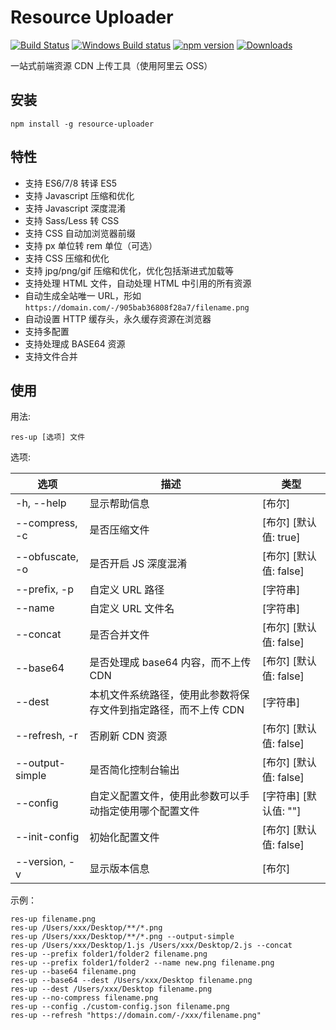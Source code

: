 Resource Uploader
===============================

[![Build Status](https://circleci.com/gh/hex-ci/resource-uploader/tree/master.svg?style=shield)](https://circleci.com/gh/hex-ci/resource-uploader/tree/master) [![Windows Build status](https://ci.appveyor.com/api/projects/status/rtsoxi1ek6atyxfb?svg=true)](https://ci.appveyor.com/project/hex-ci/resource-uploader) [![npm version](https://badgen.net/npm/v/resource-uploader)](https://www.npmjs.com/package/resource-uploader) [![Downloads](https://badgen.net/npm/dt/resource-uploader)](https://www.npmjs.com/package/resource-uploader)

一站式前端资源 CDN 上传工具（使用阿里云 OSS）

## 安装

```
npm install -g resource-uploader
```

## 特性

* 支持 ES6/7/8 转译 ES5
* 支持 Javascript 压缩和优化
* 支持 Javascript 深度混淆
* 支持 Sass/Less 转 CSS
* 支持 CSS 自动加浏览器前缀
* 支持 px 单位转 rem 单位（可选）
* 支持 CSS 压缩和优化
* 支持 jpg/png/gif 压缩和优化，优化包括渐进式加载等
* 支持处理 HTML 文件，自动处理 HTML 中引用的所有资源
* 自动生成全站唯一 URL，形如 `https://domain.com/-/905bab36808f28a7/filename.png`
* 自动设置 HTTP 缓存头，永久缓存资源在浏览器
* 支持多配置
* 支持处理成 BASE64 资源
* 支持文件合并

## 使用

用法:

```
res-up [选项] 文件
```

选项:

| 选项            | 描述                                                           | 类型                   |
|-----------------|----------------------------------------------------------------|------------------------|
| -h, --help      | 显示帮助信息                                                   | [布尔]                 |
| --compress, -c  | 是否压缩文件                                                   | [布尔] [默认值: true]  |
| --obfuscate, -o | 是否开启 JS 深度混淆                                           | [布尔] [默认值: false] |
| --prefix, -p    | 自定义 URL 路径                                                | [字符串]               |
| --name          | 自定义 URL 文件名                                              | [字符串]               |
| --concat        | 是否合并文件                                                   | [布尔] [默认值: false] |
| --base64        | 是否处理成 base64 内容，而不上传 CDN                           | [布尔] [默认值: false] |
| --dest          | 本机文件系统路径，使用此参数将保存文件到指定路径，而不上传 CDN | [字符串]               |
| --refresh, -r   | 否刷新 CDN 资源                                                | [布尔] [默认值: false] |
| --output-simple | 是否简化控制台输出                                             | [布尔] [默认值: false] |
| --config        | 自定义配置文件，使用此参数可以手动指定使用哪个配置文件         | [字符串] [默认值: ""]  |
| --init-config   | 初始化配置文件                                                 | [布尔] [默认值: false] |
| --version, -v   | 显示版本信息                                                   | [布尔]                 |

示例：

```
res-up filename.png
res-up /Users/xxx/Desktop/**/*.png
res-up /Users/xxx/Desktop/**/*.png --output-simple
res-up /Users/xxx/Desktop/1.js /Users/xxx/Desktop/2.js --concat
res-up --prefix folder1/folder2 filename.png
res-up --prefix folder1/folder2 --name new.png filename.png
res-up --base64 filename.png
res-up --base64 --dest /Users/xxx/Desktop filename.png
res-up --dest /Users/xxx/Desktop filename.png
res-up --no-compress filename.png
res-up --config ./custom-config.json filename.png
res-up --refresh "https://domain.com/-/xxx/filename.png"
```

